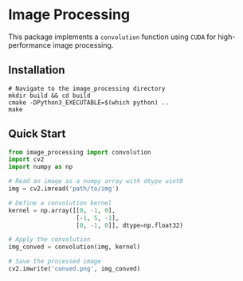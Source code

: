 # Image Processing
This package implements a `convolution` function using `CUDA` for high-performance image processing.

## Installation
```shell
# Navigate to the image_processing directory
mkdir build && cd build
cmake -DPython3_EXECUTABLE=$(which python) ..
make
```

## Quick Start
```python
from image_processing import convolution
import cv2
import numpy as np

# Read an image as a numpy array with dtype uint8
img = cv2.imread('path/to/img')

# Define a convolution kernel
kernel = np.array([[0, -1, 0],
                   [-1, 5, -1],
                   [0, -1, 0]], dtype=np.float32)

# Apply the convolution
img_conved = convolution(img, kernel)

# Save the processed image
cv2.imwrite('conved.png', img_conved)
```
